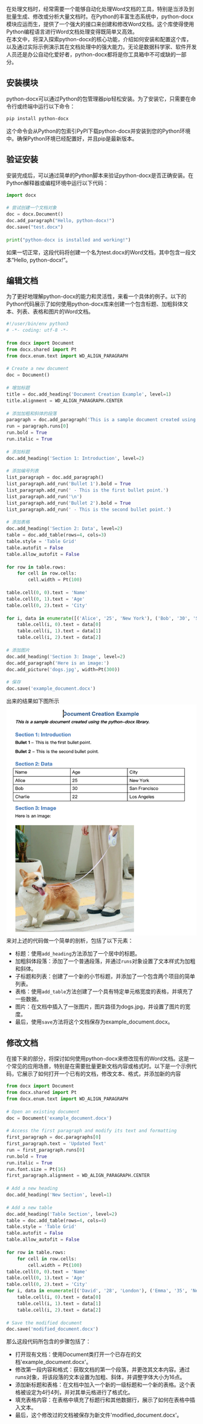在处理文档时，经常需要一个能够自动化处理Word文档的工具，特别是当涉及到批量生成、修改或分析大量文档时。在Python的丰富生态系统中，python-docx模块应运而生，提供了一个强大的接口来创建和修改Word文档。这个库使得使用Python编程语言进行Word文档处理变得既简单又高效。<br />在本文中，将深入探索python-docx的核心功能，介绍如何安装和配置这个库，以及通过实际示例演示其在文档处理中的强大能力。无论是数据科学家、软件开发人员还是办公自动化爱好者，python-docx都将是你工具箱中不可或缺的一部分。
<a name="O2Gsg"></a>
## 安装模块
python-docx可以通过Python的包管理器pip轻松安装。为了安装它，只需要在命令行或终端中运行以下命令：
```bash
pip install python-docx
```
这个命令会从Python的包索引PyPI下载python-docx并安装到您的Python环境中。确保Python环境已经配置好，并且pip是最新版本。
<a name="rRW7m"></a>
## 验证安装
安装完成后，可以通过简单的Python脚本来验证python-docx是否正确安装。在Python解释器或编程环境中运行以下代码：
```python
import docx

# 尝试创建一个文档对象
doc = docx.Document()
doc.add_paragraph("Hello, python-docx!")
doc.save("test.docx")

print("python-docx is installed and working!")
```
如果一切正常，这段代码将创建一个名为test.docx的Word文档，其中包含一段文本“Hello, python-docx!”。
<a name="NIxWr"></a>
## 编辑文档
为了更好地理解python-docx的能力和灵活性，来看一个具体的例子。以下的Python代码展示了如何使用python-docx库来创建一个包含标题、加粗斜体文本、列表、表格和图片的Word文档。
```python
#!/user/bin/env python3
# -*- coding: utf-8 -*-

from docx import Document
from docx.shared import Pt
from docx.enum.text import WD_ALIGN_PARAGRAPH

# Create a new document
doc = Document()

# 增加标题
title = doc.add_heading('Document Creation Example', level=1)
title.alignment = WD_ALIGN_PARAGRAPH.CENTER

# 添加加粗和斜体的段落
paragraph = doc.add_paragraph('This is a sample document created using the python-docx library.')
run = paragraph.runs[0]
run.bold = True
run.italic = True

# 添加标题
doc.add_heading('Section 1: Introduction', level=2)

# 添加编号列表
list_paragraph = doc.add_paragraph()
list_paragraph.add_run('Bullet 1').bold = True
list_paragraph.add_run(' - This is the first bullet point.')
list_paragraph.add_run('\n')
list_paragraph.add_run('Bullet 2').bold = True
list_paragraph.add_run(' - This is the second bullet point.')

# 添加表格
doc.add_heading('Section 2: Data', level=2)
table = doc.add_table(rows=4, cols=3)
table.style = 'Table Grid'
table.autofit = False
table.allow_autofit = False

for row in table.rows:
    for cell in row.cells:
        cell.width = Pt(100)

table.cell(0, 0).text = 'Name'
table.cell(0, 1).text = 'Age'
table.cell(0, 2).text = 'City'

for i, data in enumerate([('Alice', '25', 'New York'), ('Bob', '30', 'San Francisco'), ('Charlie', '22', 'Los Angeles')], start=1):
    table.cell(i, 0).text = data[0]
    table.cell(i, 1).text = data[1]
    table.cell(i, 2).text = data[2]

# 添加图片
doc.add_heading('Section 3: Image', level=2)
doc.add_paragraph('Here is an image:')
doc.add_picture('dogs.jpg', width=Pt(300))

# 保存
doc.save('example_document.docx')
```
出来的结果如下图所示<br />![DM_20231204124522_1.png](./img/1701665250143-5926287c-a588-4309-a97c-285ce51058de.png)<br />来对上述的代码做一个简单的剖析，包括了以下元素：

- 标题：使用`add_heading`方法添加了一个居中的标题。
- 加粗斜体段落：添加了一个普通段落，并通过`runs`对象设置了文本样式为加粗和斜体。
- 子标题和列表：创建了一个新的小节标题，并添加了一个包含两个项目的简单列表。
- 表格：使用`add_table`方法创建了一个具有特定单元格宽度的表格，并填充了一些数据。
- 图片：在文档中插入了一张图片，图片路径为dogs.jpg，并设置了图片的宽度。
- 最后，使用`save`方法将这个文档保存为example_document.docx。
<a name="P12sF"></a>
## 修改文档
在接下来的部分，将探讨如何使用python-docx来修改现有的Word文档。这是一个常见的应用场景，特别是在需要批量更新文档内容或格式时。以下是一个示例代码，它展示了如何打开一个已有的文档，修改文本、格式，并添加新的内容
```python
from docx import Document
from docx.shared import Pt
from docx.enum.text import WD_ALIGN_PARAGRAPH

# Open an existing document
doc = Document('example_document.docx')

# Access the first paragraph and modify its text and formatting
first_paragraph = doc.paragraphs[0]
first_paragraph.text = 'Updated Text'
run = first_paragraph.runs[0]
run.bold = True
run.italic = True
run.font.size = Pt(16)
first_paragraph.alignment = WD_ALIGN_PARAGRAPH.CENTER

# Add a new heading
doc.add_heading('New Section', level=1)

# Add a new table
doc.add_heading('Table Section', level=2)
table = doc.add_table(rows=4, cols=4)
table.style = 'Table Grid'
table.autofit = False
table.allow_autofit = False

for row in table.rows:
    for cell in row.cells:
        cell.width = Pt(100)
table.cell(0, 0).text = 'Name'
table.cell(0, 1).text = 'Age'
table.cell(0, 2).text = 'City'
for i, data in enumerate([('David', '28', 'London'), ('Emma', '35', 'New York'), ('John', '22', 'Los Angeles')], start=1):
    table.cell(i, 0).text = data[0]
    table.cell(i, 1).text = data[1]
    table.cell(i, 2).text = data[2]

# Save the modified document
doc.save('modified_document.docx')
```
那么这段代码所包含的步骤包括了：

- 打开现有文档：使用Document类打开一个已存在的文档'example_document.docx'。
- 修改第一段内容和格式：获取文档的第一个段落，并更改其文本内容。通过runs对象，将该段落的文本设置为加粗、斜体，并调整字体大小为16点。
- 添加新标题和表格：在文档中加入一个新的一级标题和一个新的表格。这个表格被设定为4行4列，并对其单元格进行了格式化。
- 填充表格内容：在表格中填充了标题行和其他数据行，展示了如何在表格中插入文本。
- 最后，这个修改过的文档被保存为新文件'modified_document.docx'。
